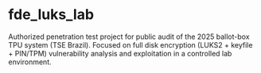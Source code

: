 # fde_luks_lab
Authorized penetration test project for public audit of the 2025 ballot-box TPU system (TSE Brazil). Focused on full disk encryption (LUKS2 + keyfile + PIN/TPM) vulnerability analysis and exploitation in a controlled lab environment.
